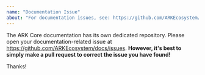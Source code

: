 ```yaml
---
name: "Documentation Issue"
about: "For documentation issues, see: https://github.com/ARKEcosystem/docs/issues"
---
```


The ARK Core documentation has its own dedicated repository. Please open your documentation-related issue at https://github.com/ARKEcosystem/docs/issues. **However, it's best to simply make a pull request to correct the issue you have found!**

Thanks!

